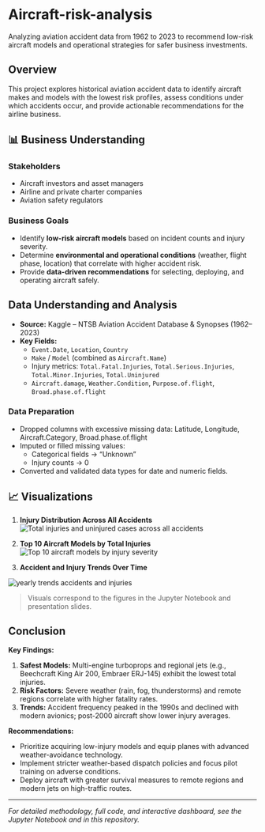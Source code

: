 # Aircraft-risk-analysis
Analyzing aviation accident data from 1962 to 2023 to recommend low-risk aircraft models and operational strategies for safer business investments.

## Overview
This project explores historical aviation accident data to identify aircraft makes and models with the lowest risk profiles, assess conditions under which accidents occur, and provide actionable recommendations for the airline business.

## 📊 Business Understanding
### Stakeholders
- Aircraft investors and asset managers
- Airline and private charter companies
- Aviation safety regulators

### Business Goals
- Identify **low-risk aircraft models** based on incident counts and injury severity.
- Determine **environmental and operational conditions** (weather, flight phase, location) that correlate with higher accident risk.
- Provide **data-driven recommendations** for selecting, deploying, and operating aircraft safely.

## Data Understanding and Analysis
- **Source:** Kaggle – NTSB Aviation Accident Database & Synopses (1962–2023)
- **Key Fields:**
  - `Event.Date`, `Location`, `Country`
  - `Make` / `Model` (combined as `Aircraft.Name`)
  - Injury metrics: `Total.Fatal.Injuries`, `Total.Serious.Injuries`, `Total.Minor.Injuries`, `Total.Uninjured`
  - `Aircraft.damage`, `Weather.Condition`, `Purpose.of.flight`, `Broad.phase.of.flight`

### Data Preparation
- Dropped columns with excessive missing data: Latitude, Longitude, Aircraft.Category, Broad.phase.of.flight
- Imputed or filled missing values:
  - Categorical fields → “Unknown”
  - Injury counts → 0
- Converted and validated data types for date and numeric fields.

## 📈 Visualizations
1. **Injury Distribution Across All Accidents**
   ![Total injuries and uninjured cases across all accidents](https://github.com/user-attachments/assets/fffbc912-3c79-4ec3-822d-972f2d8bbddd)

3. **Top 10 Aircraft Models by Total Injuries**  
   ![Top 10 aircraft models by injury severity](https://github.com/user-attachments/assets/0bc5a94a-8047-407f-981e-9f0d7afa1140)

4. **Accident and Injury Trends Over Time**  
  
  ![yearly trends accidents and injuries](https://github.com/user-attachments/assets/bd2bfa8b-907b-4484-8af8-0e949d7b6628)

> Visuals correspond to the figures in the Jupyter Notebook and presentation slides.

## Conclusion
**Key Findings:**
1. **Safest Models:** Multi-engine turboprops and regional jets (e.g., Beechcraft King Air 200, Embraer ERJ-145) exhibit the lowest total injuries.
2. **Risk Factors:** Severe weather (rain, fog, thunderstorms) and remote regions correlate with higher fatality rates.
3. **Trends:** Accident frequency peaked in the 1990s and declined with modern avionics; post-2000 aircraft show lower injury averages.

**Recommendations:**
- Prioritize acquiring low-injury models and equip planes with advanced weather-avoidance technology.
- Implement stricter weather-based dispatch policies and focus pilot training on adverse conditions.
- Deploy aircraft with greater survival measures to remote regions and modern jets on high-traffic routes.

---
*For detailed methodology, full code, and interactive dashboard, see the Jupyter Notebook and  in this repository.*

